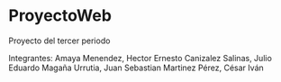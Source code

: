 # ProyectoWeb
Proyecto del tercer periodo

Integrantes:
Amaya Menendez, Hector Ernesto
Canizalez Salinas, Julio Eduardo
Magaña Urrutia, Juan Sebastian
Martinez Pérez, César Iván
